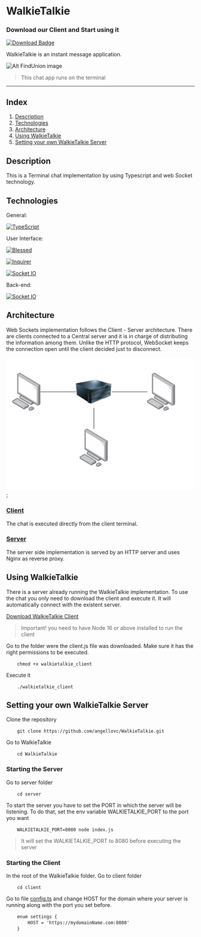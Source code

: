 # WalkieTalkie
### Download our Client and Start using it

[![Download Badge](https://img.shields.io/badge/WalkieTalkie%20Client-Download-blue)](https://drive.google.com/uc?export=download&id=1NuFzJhJRuSryMWwsPBJspThRjE23lw4L)

WalkieTalkie is an instant message application. 

![Alt FindUnion image](./assets/chat.gif)
> This chat app runs on the terminal


____

## Index
1. [ Description ](#Description)
2. [ Technologies ](#Technologies)
3. [ Architecture ](#Architecture)
4. [ Using WalkieTalkie ](#Using-WalkieTalkie )
5. [Setting your own WalkieTalkie Server](#Setting-your-own-WalkieTalkie-Server)

## Description
This is a Terminal chat implementation by using Typescript and web Socket technology. 

## Technologies
General:

[![TypeScript](https://img.shields.io/badge/TypeScript-007ACC?style=for-the-badge&logo=typescript&logoColor=white)]()

User Interface:

[![Blessed](https://img.shields.io/badge/NPM_Package-Blessed-red)]()

[![Inquirer](https://img.shields.io/badge/NPM_Package-Inquirer-lightgrey)]()

[![Socket IO](https://img.shields.io/badge/Socket-IO-brightgreen)]()


Back-end:

[![Socket IO](https://img.shields.io/badge/Socket-IO-brightgreen)]()

## Architecture
Web Sockets implementation follows the Client - Server architecture. There are clients connected to a Central server and it is in charge of distributing the information among them. Unlike the HTTP protocol, WebSocket keeps the connection open until the client decided just to disconnect. 

![Alt FindUnion image](./assets/socket1.png);

### [ Client ](./client/)
The chat is executed directly from the client terminal.

### [ Server ](./server/)
The server side implementation is served by an HTTP server and uses Nginx as reverse proxy.


## Using WalkieTalkie 

There is a server already running the WalkieTalkie implementation. To use the chat you only need to download the client and execute it. It will automatically connect with the existent server.


[Download WalkieTalkie Client](https://drive.google.com/uc?export=download&id=1NuFzJhJRuSryMWwsPBJspThRjE23lw4L)

> Important! you need to have Node 16 or above installed to run the client

Go to the folder were the client.js file was downloaded. Make sure it has the right permissions to be executed.



```
    chmod +x walkietalkie_client
```

Execute it
```
    ./walkietalkie_client
```

## Setting your own WalkieTalkie Server

Clone the repository
```
    git clone https://github.com/angellovc/WalkieTalkie.git
```

Go to WalkieTalkie
```
    cd WalkieTalkie
```
### Starting the Server

Go to server folder
```
    cd server
```
To start the server you have to set the PORT in which the server will be listening. To do that, set the env variable WALKIETALKIE_PORT to the port you want

```
    WALKIETALKIE_PORT=8080 node index.js
``` 
> It will set the WALKIETALKIE_PORT to 8080 before executing the server


### Starting the Client

In the root of the WalkieTalkie folder. Go to client folder

```
    cd client
```

Go to file [config.ts](./client//congif/congif.ts) and change HOST for the domain where your server is running along with the port you set before.

```
    enum settings {
        HOST = 'https://mydomainName.com:8080'
    }

```
